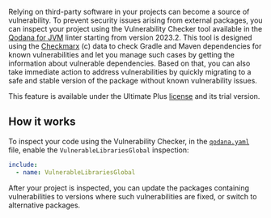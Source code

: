 [//]: # (title: Vulnerability checker)

Relying on third-party software in your projects can become a source of vulnerability. To prevent security issues arising
from external packages, you can inspect your project using the Vulnerability Checker tool available in the 
[Qodana for JVM](qodana-jvm.md) linter starting from version 2023.2. This tool is designed using the 
[Checkmarx](https://checkmarx.com/) (c) data to check Gradle and Maven dependencies for known vulnerabilities 
and let you manage such cases by getting the information about vulnerable dependencies. Based on that, you can also take 
immediate action to address vulnerabilities by quickly migrating to a safe and stable version of the package without 
known vulnerability issues.

This feature is available under the Ultimate Plus [license](pricing.md) and its trial version.

## How it works

To inspect your code using the Vulnerability Checker, in the [`qodana.yaml`](qodana-yaml.md) file, enable 
the `VulnerableLibrariesGlobal` inspection: 

<chunk id="package-checking-enable">

```yaml
include:
  - name: VulnerableLibrariesGlobal
```

</chunk>

After your project is inspected, you can update the packages containing vulnerabilities to versions where such 
vulnerabilities are fixed, or switch to alternative packages.